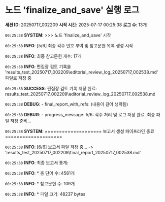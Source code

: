 # 노드 'finalize_and_save' 실행 로그

**세션 ID**: 20250717_002209
**시작 시간**: 2025-07-17 00:25:38
**로그 수**: 13개

`00:25:38` **SYSTEM**: >>> 노드 'finalize_and_save' 시작

`00:25:38` **INFO**: [5/6] 최종 각주 번호 부여 및 참고문헌 목록 생성 시작

`00:25:38` **INFO**: 최종 참고문헌 개수: 17개

`00:25:38` **INFO**: 편집장 검토 기록을 'results_test_20250717_002209\editorial_review_log_20250717_002538.md' 파일로 저장 중

`00:25:38` **SUCCESS**: 편집장 검토 기록 저장 완료: results_test_20250717_002209\editorial_review_log_20250717_002538.md

`00:25:38` **DEBUG**:   - final_report_with_refs: (내용이 길어 생략됨)

`00:25:38` **DEBUG**:   - progress_message: 5/6: 각주 처리 및 로그 저장 완료. 최종 파일 저장 준비...

`00:25:38` **SYSTEM**: ==================== 보고서 생성 파이프라인 종료 ====================

`00:25:38` **INFO**: [6/6] 보고서 파일 저장 중... -> 'results_test_20250717_002209\final_report_20250717_002538.md'

`00:25:38` **INFO**: 최종 보고서 통계:

`00:25:38` **INFO**:   * 총 단어 수: 4581개

`00:25:38` **INFO**:   * 참고문헌 수: 109개

`00:25:38` **INFO**:   * 파일 크기: 48237 bytes


